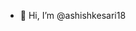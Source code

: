 - 👋 Hi, I’m @ashishkesari18

<!---
ashishkesari18/ashishkesari18 is a ✨ special ✨ repository because its `README.md` (this file) appears on your GitHub profile.
You can click the Preview link to take a look at your changes.
--->
